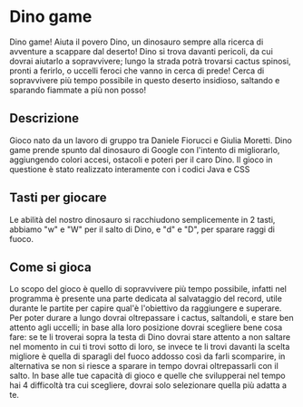 # Dino game
Dino game! Aiuta il povero Dino, un dinosauro sempre alla ricerca di avventure a scappare dal deserto! Dino si trova davanti pericoli, da cui dovrai aiutarlo a sopravvivere; lungo la strada potrà trovarsi cactus spinosi, pronti a ferirlo, o uccelli feroci che vanno in cerca di prede! Cerca di sopravvivere più tempo possibile in questo deserto insidioso, saltando e sparando fiammate a più non posso!
## Descrizione
Gioco nato da un lavoro di gruppo tra Daniele Fiorucci e Giulia Moretti. Dino game prende spunto dal dinosauro di Google con l'intento di migliorarlo, aggiungendo colori accesi, ostacoli e poteri per il caro Dino. Il gioco in questione è stato realizzato interamente con i codici Java e CSS
## Tasti per giocare
Le abilità del nostro dinosauro si racchiudono semplicemente in 2 tasti, abbiamo "w" e "W" per il salto di Dino, e "d" e "D", per sparare raggi di fuoco.
## Come si gioca
Lo scopo del gioco è quello di sopravvivere più tempo possibile, infatti nel programma è presente una parte dedicata al salvataggio del record, utile durante le partite per capire qual'è l'obiettivo da raggiungere e superare. Per poter durare a lungo dovrai oltrepassare i cactus, saltandoli, e stare ben attento agli uccelli; in base alla loro posizione dovrai scegliere bene cosa fare: se te li troverai sopra la testa di Dino dovrai stare attento a non saltare nel momento in cui ti trovi sotto di loro, se invece te li trovi davanti la scelta migliore è quella di sparagli del fuoco addosso così da farli scomparire, in alternativa se non si riesce a sparare in tempo dovrai oltrepassarli con il salto.
In base alle tue capacità di gioco e quelle che svilupperai nel tempo hai 4 difficoltà tra cui scegliere, dovrai solo selezionare quella più adatta a te.
